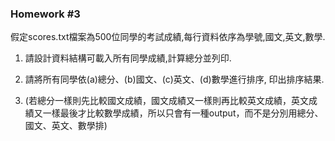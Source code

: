 ### Homework #3
假定scores.txt檔案為500位同學的考試成績,每行資料依序為學號,國文,英文,數學.

1. 請設計資料結構可載入所有同學成績,計算總分並列印.

2. 請將所有同學依(a)總分、(b)國文、(c)英文、(d)數學進行排序, 印出排序結果.
3. (若總分一樣則先比較國文成績，國文成績又一樣則再比較英文成績，英文成績又一樣最後才比較數學成績，所以只會有一種output，而不是分別用總分、國文、英文、數學排)

